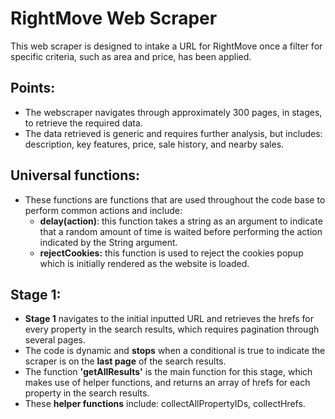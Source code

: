 # RightMove Web Scraper

This web scraper is designed to intake a URL for RightMove once a filter for specific criteria, such as area and price, has been applied.

## Points:

- The webscraper navigates through approximately 300 pages, in stages, to retrieve the required data.
- The data retrieved is generic and requires further analysis, but includes: description, key features, price, sale history, and nearby sales.

## Universal functions:

- These functions are functions that are used throughout the code base to perform common actions and include:
  - **delay(action)**: this function takes a string as an argument to indicate that a random amount of time is waited before performing the action indicated by the String argument.
  - **rejectCookies:** this function is used to reject the cookies popup which is initially rendered as the website is loaded.

## Stage 1:

- **Stage 1** navigates to the initial inputted URL and retrieves the hrefs for every property in the search results, which requires pagination through several pages.
- The code is dynamic and **stops** when a conditional is true to indicate the scraper is on the **last page** of the search results.
- The function **'getAllResults'** is the main function for this stage, which makes use of helper functions, and returns an array of hrefs for each property in the search results.
- These **helper functions** include: collectAllPropertyIDs, collectHrefs.
